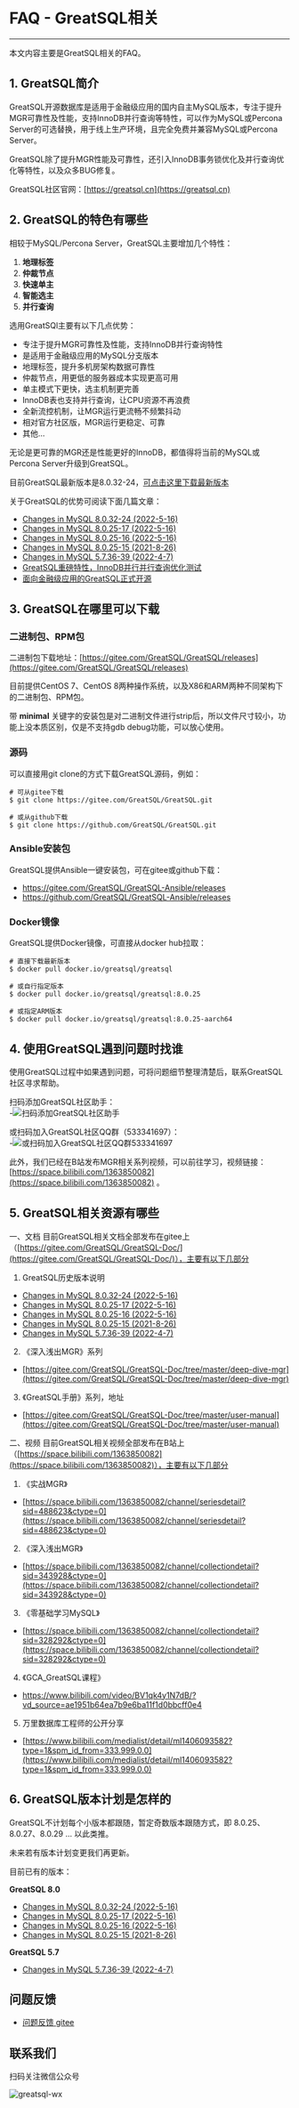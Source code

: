 # FAQ - GreatSQL相关
---

本文内容主要是GreatSQL相关的FAQ。

## 1. GreatSQL简介
GreatSQL开源数据库是适用于金融级应用的国内自主MySQL版本，专注于提升MGR可靠性及性能，支持InnoDB并行查询等特性，可以作为MySQL或Percona Server的可选替换，用于线上生产环境，且完全免费并兼容MySQL或Percona Server。

GreatSQL除了提升MGR性能及可靠性，还引入InnoDB事务锁优化及并行查询优化等特性，以及众多BUG修复。

GreatSQL社区官网：[https://greatsql.cn](https://greatsql.cn)

## 2. GreatSQL的特色有哪些

相较于MySQL/Percona Server，GreatSQL主要增加几个特性：
1. **地理标签**
1. **仲裁节点**
1. **快速单主**
1. **智能选主**
1. **并行查询**

选用GreatSQl主要有以下几点优势：

- 专注于提升MGR可靠性及性能，支持InnoDB并行查询特性
- 是适用于金融级应用的MySQL分支版本
- 地理标签，提升多机房架构数据可靠性
- 仲裁节点，用更低的服务器成本实现更高可用
- 单主模式下更快，选主机制更完善
- InnoDB表也支持并行查询，让CPU资源不再浪费
- 全新流控机制，让MGR运行更流畅不频繁抖动
- 相对官方社区版，MGR运行更稳定、可靠
- 其他...

无论是更可靠的MGR还是性能更好的InnoDB，都值得将当前的MySQL或Percona Server升级到GreatSQL。

目前GreatSQL最新版本是8.0.32-24，[可点击这里下载最新版本](https://gitee.com/GreatSQL/GreatSQL/releases)

关于GreatSQL的优势可阅读下面几篇文章：

- [Changes in MySQL 8.0.32-24 (2022-5-16)](/1-docs-intro/relnotes/changes-greatsql-8-0-32-24-20230605.md)
- [Changes in MySQL 8.0.25-17 (2022-5-16)](/1-docs-intro/relnotes/changes-greatsql-8-0-25-16-20220516.md)
- [Changes in MySQL 8.0.25-16 (2022-5-16)](/1-docs-intro/relnotes/changes-greatsql-8-0-25-16-20220516.md)
- [Changes in MySQL 8.0.25-15 (2021-8-26)](/1-docs-intro/relnotes/changes-greatsql-8-0-25-20210820.md)
- [Changes in MySQL 5.7.36-39 (2022-4-7)](/1-docs-intro/relnotes/changes-greatsql-5-7-36-20220407.md)
- [GreatSQL重磅特性，InnoDB并行并行查询优化测试](https://mp.weixin.qq.com/s/_LeEtwJlfyvIlxzLoyNVdA)
- [面向金融级应用的GreatSQL正式开源](https://mp.weixin.qq.com/s/cI_wPKQJuXItVWpOx_yNTg)

## 3. GreatSQL在哪里可以下载
### 二进制包、RPM包
二进制包下载地址：[https://gitee.com/GreatSQL/GreatSQL/releases](https://gitee.com/GreatSQL/GreatSQL/releases)

目前提供CentOS 7、CentOS 8两种操作系统，以及X86和ARM两种不同架构下的二进制包、RPM包。

带 **minimal** 关键字的安装包是对二进制文件进行strip后，所以文件尺寸较小，功能上没本质区别，仅是不支持gdb debug功能，可以放心使用。
### 源码
可以直接用git clone的方式下载GreatSQL源码，例如：
```
# 可从gitee下载
$ git clone https://gitee.com/GreatSQL/GreatSQL.git

# 或从github下载
$ git clone https://github.com/GreatSQL/GreatSQL.git
```

### Ansible安装包
GreatSQL提供Ansible一键安装包，可在gitee或github下载：
- https://gitee.com/GreatSQL/GreatSQL-Ansible/releases
- https://github.com/GreatSQL/GreatSQL-Ansible/releases

### Docker镜像
GreatSQL提供Docker镜像，可直接从docker hub拉取：
```
# 直接下载最新版本
$ docker pull docker.io/greatsql/greatsql

# 或自行指定版本
$ docker pull docker.io/greatsql/greatsql:8.0.25

# 或指定ARM版本
$ docker pull docker.io/greatsql/greatsql:8.0.25-aarch64
```

## 4. 使用GreatSQL遇到问题时找谁

使用GreatSQL过程中如果遇到问题，可将问题细节整理清楚后，联系GreatSQL社区寻求帮助。

扫码添加GreatSQL社区助手：<br/>
-![扫码添加GreatSQL社区助手](greatsql-wx-assist.jpg)

或扫码加入GreatSQL社区QQ群（533341697）：<br/>
-![或扫码加入GreatSQL社区QQ群533341697](greatsql-qqqun.jpg)

此外，我们已经在B站发布MGR相关系列视频，可以前往学习，视频链接：[https://space.bilibili.com/1363850082](https://space.bilibili.com/1363850082) 。

## 5. GreatSQL相关资源有哪些

一、文档
目前GreatSQL相关文档全部发布在gitee上（[https://gitee.com/GreatSQL/GreatSQL-Doc/](https://gitee.com/GreatSQL/GreatSQL-Doc/)），主要有以下几部分

1. GreatSQL历史版本说明

- [Changes in MySQL 8.0.32-24 (2022-5-16)](/1-docs-intro/relnotes/changes-greatsql-8-0-32-24-20230605.md)
- [Changes in MySQL 8.0.25-17 (2022-5-16)](/1-docs-intro/relnotes/changes-greatsql-8-0-25-16-20220516.md)
- [Changes in MySQL 8.0.25-16 (2022-5-16)](/1-docs-intro/relnotes/changes-greatsql-8-0-25-16-20220516.md)
- [Changes in MySQL 8.0.25-15 (2021-8-26)](/1-docs-intro/relnotes/changes-greatsql-8-0-25-20210820.md)
- [Changes in MySQL 5.7.36-39 (2022-4-7)](/1-docs-intro/relnotes/changes-greatsql-5-7-36-20220407.md)

2. 《深入浅出MGR》系列

- [https://gitee.com/GreatSQL/GreatSQL-Doc/tree/master/deep-dive-mgr](https://gitee.com/GreatSQL/GreatSQL-Doc/tree/master/deep-dive-mgr)

3. 《GreatSQL手册》系列，地址

- [https://gitee.com/GreatSQL/GreatSQL-Doc/tree/master/user-manual](https://gitee.com/GreatSQL/GreatSQL-Doc/tree/master/user-manual)

二、视频
目前GreatSQL相关视频全部发布在B站上（[https://space.bilibili.com/1363850082](https://space.bilibili.com/1363850082)），主要有以下几部分

1. 《实战MGR》

- [https://space.bilibili.com/1363850082/channel/seriesdetail?sid=488623&ctype=0](https://space.bilibili.com/1363850082/channel/seriesdetail?sid=488623&ctype=0)

2. 《深入浅出MGR》

- [https://space.bilibili.com/1363850082/channel/collectiondetail?sid=343928&ctype=0](https://space.bilibili.com/1363850082/channel/collectiondetail?sid=343928&ctype=0)

3. 《零基础学习MySQL》

- [https://space.bilibili.com/1363850082/channel/collectiondetail?sid=328292&ctype=0](https://space.bilibili.com/1363850082/channel/collectiondetail?sid=328292&ctype=0)

4. 《GCA_GreatSQL课程》

- https://www.bilibili.com/video/BV1qk4y1N7dB/?vd_source=ae1951b64ea7b9e6ba11f1d0bbcff0e4

5. 万里数据库工程师的公开分享

- [https://www.bilibili.com/medialist/detail/ml1406093582?type=1&spm_id_from=333.999.0.0](https://www.bilibili.com/medialist/detail/ml1406093582?type=1&spm_id_from=333.999.0.0)


## 6. GreatSQL版本计划是怎样的
GreatSQL不计划每个小版本都跟随，暂定奇数版本跟随方式，即 8.0.25、8.0.27、8.0.29 ... 以此类推。

未来若有版本计划变更我们再更新。

目前已有的版本：<br/>

**GreatSQL 8.0**
- [Changes in MySQL 8.0.32-24 (2022-5-16)](/1-docs-intro/relnotes/changes-greatsql-8-0-32-24-20230605.md)
- [Changes in MySQL 8.0.25-17 (2022-5-16)](/1-docs-intro/relnotes/changes-greatsql-8-0-25-16-20220516.md)
- [Changes in MySQL 8.0.25-16 (2022-5-16)](/1-docs-intro/relnotes/changes-greatsql-8-0-25-16-20220516.md)
- [Changes in MySQL 8.0.25-15 (2021-8-26)](/1-docs-intro/relnotes/changes-greatsql-8-0-25-20210820.md)

**GreatSQL 5.7**
- [Changes in MySQL 5.7.36-39 (2022-4-7)](/1-docs-intro/relnotes/changes-greatsql-5-7-36-20220407.md)



**问题反馈**
---
- [问题反馈 gitee](https://gitee.com/GreatSQL/GreatSQL-Manual/issues)


**联系我们**
---

扫码关注微信公众号

![greatsql-wx](/greatsql-wx.jpg)
